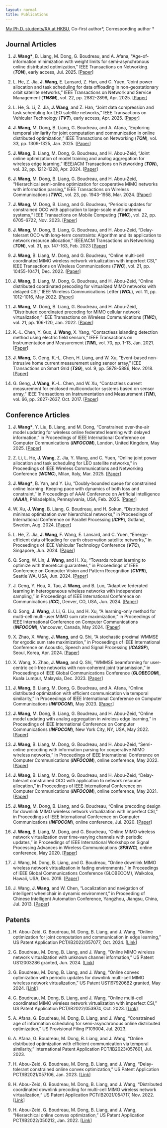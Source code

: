 ```yaml
---
layout: normal
title: Publications
---
```


<u>My Ph.D. students/RA at HKBU</u>, Co-first author\*, Corresponding author $\dagger$

## Journal Articles
1. **J. Wang\***, B. Liang, M. Dong, G. Boudreau, and A. Afana, "Age-of-information minimization with weight limits for semi-asynchronous online distributed optimization," IEEE Transactions on Networking. (***TON***), early access, Jul. 2025. [[Paper](/assets/publication/Journal/ToN_AIMWeL.pdf)]

2. L. He, Z. Jia, **J. Wang**, E. Lansard, Z. Han, and C. Yuen, “Joint power allocation and task scheduling for data offloading in non-geostationary orbit satellite networks,” IEEE Transactions on Network and Service Management (***TNSM***), vol. 22, pp. 2882-2896, Apr. 2025. [[Paper](/assets/publication/Journal/TNSM_He2025.pdf)]

3. L. He, S. Li, Z. Jia, **J. Wang**, and Z. Han, “Joint data compression and task scheduling for LEO satellite networks,” IEEE Transactions on Vehicular Technology (***TVT***), early access, Apr. 2025. [[Paper](/assets/publication/Journal/TVT_He2025.pdf)]

4. **J. Wang**, M. Dong, B. Liang, G. Boudreau, and A. Afana, “Exploring temporal similarity for joint computation and communication in online distributed optimization,” IEEE Transactions on Networking (***TON***), vol. 33, pp. 1309-1325, Jan. 2025. [[Paper](/assets/publication/Journal/ToN_ODOTS.pdf)]

5. **J. Wang**, B. Liang, M. Dong, G. Boudreau, and H. Abou-Zeid, “Joint online optimization of model training and analog aggregation for wireless edge learning,” IEEE/ACM Transactions on Networking (***TON***), vol. 32, pp. 1212-1228, Apr. 2024. [[Paper](/assets/publication/Journal/ToN_OMUAA.pdf)]

6. **J. Wang**, M. Dong, B. Liang, G. Boudreau, and H. Abou-Zeid, “Hierarchical semi-online optimization for cooperative MIMO networks with information parsing,” IEEE Transactions on Wireless Communications (***TWC***), vol. 23, pp. 1943-1958, Mar. 2024. [[Paper](/assets/publication/Journal/ToWC_HierarchicalSemiOnlineInformationParsing.pdf)]

7. **J. Wang**, M. Dong, B. Liang, and G. Boudreau, “Periodic updates for constrained OCO with application to large-scale multi-antenna systems,” IEEE Transactions on Mobile Computing (***TMC***), vol. 22, pp. 6705-6722, Nov. 2023. [[Paper](/assets/publication/Journal/TMC_PQGA.pdf)]

8. **J. Wang**, M. Dong, B. Liang, G. Boudreau, and H. Abou-Zeid, “Delay-tolerant OCO with long-term constraints: Algorithm and its application to network resource allocation,” IEEE/ACM Transactions on Networking (***TON***), vol. 31, pp. 147-163, Feb. 2023 [[Paper](/assets/publication/Journal/ToN_DTC-OCO.pdf)]

9. **J. Wang**, B. Liang, M. Dong, and G. Boudreau, “Online multi-cell coordinated MIMO wireless network virtualization with imperfect CSI,” IEEE Transactions on Wireless Communications (***TWC***), vol. 21, pp. 10455-10471, Dec. 2022. [[Paper](/assets/publication/Journal/ToWC_OnlineMultiCellWNV.pdf)]

10. **J. Wang**, B. Liang, M. Dong, G. Boudreau, and H. Abou-Zeid, “Online distributed coordinated precoding for virtualized MIMO networks with delayed CSI,” IEEE Wireless Communications Letter (***WCL***), vol. 11, pp. 1012-1016, May 2022. [[Paper](/assets/publication/Journal/WCL_OnlineDistPrecodeVirtualization.pdf)]

11. **J. Wang**, M. Dong, B. Liang, G. Boudreau, and H. Abou-Zeid, “Distributed coordinated precoding for MIMO cellular network virtualization,” IEEE Transactions on Wireless Communications (***TWC***), vol. 21, pp. 106-120, Jan. 2022. [[Paper](/assets/publication/Journal/ToWC_Distributed_WNV.pdf)]

12. K.-L. Chen, Y. Guo, **J. Wang**, X. Yang, “Contactless islanding detection method using electric field sensors,” IEEE Transactions on Instrumentation and Measurement (***TIM***), vol. 70, pp. 1-13, Jan. 2021. [[Paper](/assets/publication/Journal/TIM2021.pdf)]

13. **J. Wang**, G. Geng, K.-L. Chen, H. Liang, and W. Xu, “Event-based non-intrusive home current measurement using sensor array,” IEEE Transactions on Smart Grid (***TSG***), vol. 9, pp. 5878-5886, Nov. 2018. [[Paper](/assets/publication/Journal/TSG2018.pdf)]

14. G. Geng, **J. Wang**, K.-L. Chen, and W. Xu, “Contactless current measurement for enclosed multiconductor systems based on sensor array,” IEEE Transactions on Instrumentation and Measurement (***TIM***), vol. 66, pp. 2627-2637, Oct. 2017. [[Paper](/assets/publication/Journal/TIM2017.pdf)]

## Conference Articles
1. **J. Wang\***, Y. Liu, B. Liang, and M. Dong, “Constrained over-the-air model updating for wireless online federated learning with delayed information,” in Proceedings of IEEE International Conference on Computer Communications (***INFOCOM***), London, United Kingdom, May 2025. [[Paper](/assets/publication/Conference/INFOCOM25_WLLD.pdf)]

2. Z. Li, L. He, **J. Wang**, Z. Jia, Y. Wang, and C. Yuen, “Online joint power allocation and task scheduling for LEO satellite networks,” in Proceedings of IEEE Wireless Communications and Networking Conference (***WCNC***), Milan, Italy, Mar. 2025. [[Paper](/assets/publication/Conference/WCNC2025Li.pdf)]
 
3. **J. Wang\***, B. Yan, and Y. Liu, “Doubly-bounded queue for constrained online learning: Keeping pace with dynamics of both loss and constraint,” in Proceedings of AAAI Conference on Artificial Intelligence (***AAAI***), Philadelphia, Pennsylvania, USA, Feb. 2025. [[Paper](/assets/publication/Conference/AAAI2025.pdf)]

4. W. Xu, **J. Wang**, B. Liang, G. Boudreau, and H. Sokun, “Distributed minimax optimization over hierarchical networks," in Proceedings of International Conference on Parallel Processing (***ICPP***), Gotland, Sweden, Aug. 2024. [[Paper](/assets/publication/Conference/ICPP2024Xu.pdf)]

5. L. He, Z. Jia, **J. Wang**, F. Wang, E. Lansard, and C. Yuen, “Energy-efficient data offloading for earth observation satellite networks,” in Proceedings of IEEE Vehicular Technology Conference (***VTC***), Singapore, Jun. 2024. [[Paper](/assets/publication/Conference/VTC2024He.pdf)]

6. Q. Song, W. Lin, **J. Wang**, and H. Xu, “Towards robust learning to optimize with theoretical guarantees,” in Proceedings of IEEE Conference on Computer Vision and Pattern Recognition (***CVPR***), Seattle WA, USA, Jun. 2024. [[Paper](/assets/publication/Conference/CVPR2024Song.pdf)]

7. J. Geng, Y. Hou, X. Tao, **J. Wang**, and B. Luo, “Adaptive federated learning in heterogeneous wireless networks with independent sampling,” in Proceedings of IEEE International Conference on Communications (***ICC***), Denver, CO, USA, Jun. 2024. [[Paper](/assets/publication/Conference/ICC2024Geng.pdf)]

8. Q. Song, **J. Wang**, J. Li, G. Liu, and H. Xu, “A learning-only method for multi-cell multi-user MIMO sum rate maximization,” in Proceedings of IEEE International Conference on Computer Communications (***INFOCOM***), Vancouver, Canada, May 2024. [[Paper](/assets/publication/Conference/INFOCOM2024Song.pdf)]

9. X. Zhao, X. Wang, **J. Wang**, and Q. Shi, “A stochastic proximal WMMSE for ergodic sum rate maximization,” in Proceedings of IEEE International Conference on Acoustic, Speech and Signal Processing (***ICASSP***), Seoul, Korea, Apr. 2024. [[Paper](/assets/publication/Conference/ICASSP2024Zhao.pdf)]

10. X. Wang, X. Zhao, **J. Wang**, and Q. Shi, “WMMSE beamforming for user-centric cell-free networks with non-coherent joint transmission,” in Proceedings of IEEE Global Communications Conference (***GLOBECOM***), Kuala Lumpur, Malaysia, Dec. 2023. [[Paper](/assets/publication/Conference/Globecom2023Wang.pdf)]

11. **J. Wang**, B. Liang, M. Dong, G. Boudreau, and A. Afana, “Online distributed optimization with efficient communication via temporal similarity,” in Proceedings of IEEE International Conference on Computer Communications (***INFOCOM***), May 2023. [[Paper](/assets/publication/Conference/INFOCOM23_ODOTS.pdf)]

12. **J. Wang**, M. Dong, B. Liang, G. Boudreau, and H. Abou-Zeid, “Online model updating with analog aggregation in wireless edge learning,” in Proceedings of IEEE International Conference on Computer Communications (***INFOCOM***), New York City, NY, USA, May 2022. [[Paper](/assets/publication/Conference/INFOCOM22_OMUAA.pdf)]

13. **J. Wang**, B. Liang, M. Dong, G. Boudreau, and H. Abou-Zeid, “Semi-online precoding with information parsing for cooperative MIMO wireless networks,” in Proceedings of IEEE International Conference on Computer Communications (***INFOCOM***), online conference, May 2022. [[Paper](/assets/publication/Conference/INFOCOM22_SOPIP.pdf)]

14. **J. Wang**, B. Liang, M. Dong, G. Boudreau, and H. Abou-Zeid, “Delay-tolerant constrained OCO with application to network resource allocation,” in Proceedings of IEEE International Conference on Computer Communications (***INFOCOM***), online conference, May 2021. [[Paper](/assets/publication/Conference/INFOCOM21_WLDBA.pdf)]

15. **J. Wang**, M. Dong, B. Liang, and G. Boudreau, “Online precoding design for downlink MIMO wireless network virtualization with imperfect CSI,” in Proceedings of IEEE International Conference on Computer Communications (***INFOCOM***), online conference, Jul. 2020. [[Paper](/assets/publication/Conference/INFOCOM20.pdf)]

16. **J. Wang**, B. Liang, M. Dong, and G. Boudreau, “Online MIMO wireless network virtualization over time-varying channels with periodic updates,” in Proceedings of IEEE International Workshop on Signal Processing Advances in Wireless Communications (***SPAWC***), online conference, May 2020. [[Paper](/assets/publication/Conference/SPAWC2020.pdf)]

17. J. Wang, M. Dong, B. Liang, and G. Boudreau, “Online downlink MIMO wireless network virtualization in fading environments,” in Proceedings of IEEE Global Communications Conference (GLOBECOM), Waikoloa, Hawaii, USA, Dec. 2019. [[Paper](/assets/publication/Conference/Globecom20.pdf)]

18. J. Wang, **J. Wang**, and W. Chen, “Localization and navigation of intelligent wheelchair in dynamic environment,” in Proceeding of Chinese Intelligent Automation Conference, Yangzhou, Jiangsu, China, Jul. 2013. [[Paper](https://link.springer.com/chapter/10.1007/978-3-642-38460-8_7)]


## Patents
1. H. Abou-Zeid, G. Boudreau, M. Dong, B. Liang, and J. Wang, “Online optimization for joint computation and communication in edge learning,” US Patent Application PCT/IB2022/057077, Oct. 2024. [[Link](https://patents.google.com/patent/US20240346327A1/en)]

2. G. Boudreau, M. Dong, B. Liang, and J. Wang, “Online MIMO wireless network virtualization with unknown channel information,” US Patent US12003286 granted, Jun. 2024. [[Link](https://patents.google.com/patent/US20220103210A1/en)]

3. G. Boudreau, M. Dong, B. Liang, and J. Wang, “Online convex optimization with periodic updates for downlink multi-cell MIMO wireless network virtualization,” US Patent US11979206B2 granted, May 2024. [[Link](https://patents.google.com/patent/US20230058926A1/en)]

4. G. Boudreau, M. Dong, B. Liang, and J. Wang, “Online multi-cell coordinated MIMO wireless network virtualization with imperfect CSI,” US Patent Application PCT/IB2022/053974, Oct. 2023.​ [[Link](https://patents.google.com/patent/WO2022229908A1/en)]

5. A. Afana, G. Boudreau, M. Dong, B. Liang, and J. Wang, “Constrained age of information scheduling for semi-asynchronous online distributed optimization,” US Provisional Filing P109004, Jul. 2023.

6. A. Afana, G. Boudreau, M. Dong, B. Liang, and J. Wang, “Online distributed optimization with efficient communication via temporal similarity,” International Patent Application PCT/IB2023/057601, Jul. 2023.

7. H. Abou-Zeid, G. Boudreau, M. Dong, B. Liang, and J. Wang, “Delay-tolerant constrained online convex optimization,” US Patent Application PCT/IB2021/057106, Jan. 2023. [[Link](https://patents.google.com/patent/US20230284154A1/en)]

8. H. Abou-Zeid, G. Boudreau, M. Dong, B. Liang, and J. Wang, “Distributed coordinated downlink precoding for multi-cell MIMO wireless network virtualization,” US Patent Application PCT/IB2021/054717, Nov. 2022. [[Link](https://patents.google.com/patent/WO2021240475A1/en)]

9. H. Abou-Zeid, G. Boudreau, M. Dong, B. Liang, and J. Wang, “Hierarchical online convex optimization,” US Patent Application PCT/IB2022/050212, Jan. 2022. [[Link](https://patents.google.com/patent/US20240119355A1/en)]

​



